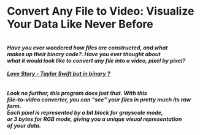   <h1> Convert Any File to Video: Visualize Your Data Like Never Before </h1>
  <br>
  <em><strong> Have you ever wondered how files are constructed, and what <br>
  makes up their binary code?. Have you ever thought about <br>
  what it would look like to convert any file into a video, pixel by pixel? </strong><em><br>
  <br>
  <strong><h> <a href="https://www.youtube.com/watch?v=GmMuY9nMn-c">Love Story - Taylor Swift but in binary ?</a></h></strong> <br>
  <br>
  <img src="https://user-images.githubusercontent.com/102965306/235337983-baa60836-3968-4ec3-b3e8-4e02c73126e5.gif" alt="">
  <br>
  <br>
  <em><strong> Look no further, this program does just that. With this <br>
  file-to-video converter, you can "see" your files in pretty much its raw form. <br>
  Each pixel is represented by a bit block for grayscale mode, <br>
  or 3 bytes for RGB mode, giving you a unique visual representation <br>
  of your data.</strong><em><br>


